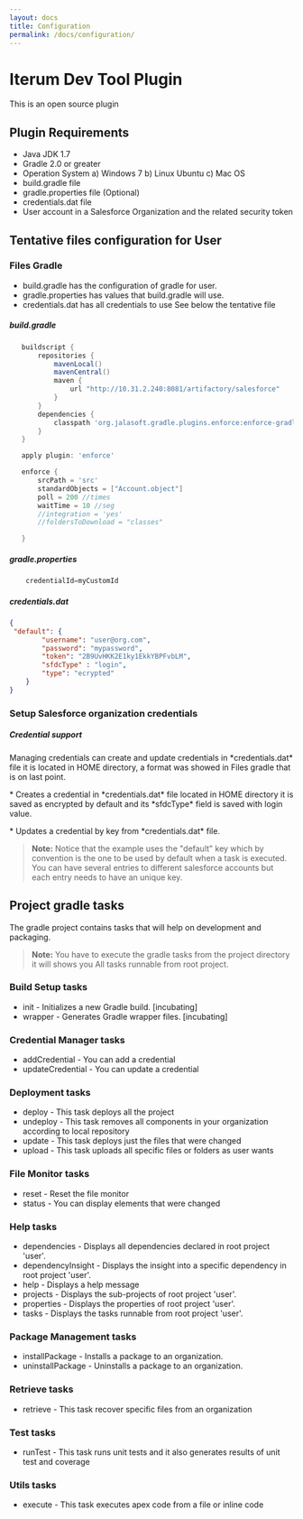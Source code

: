 ```yaml
---
layout: docs
title: Configuration
permalink: /docs/configuration/
---
```

Iterum Dev Tool Plugin
=============

This is an open source plugin

##  Plugin Requirements
 * Java JDK 1.7
 * Gradle 2.0 or greater
 * Operation System
       a) Windows 7
       b) Linux Ubuntu
       c) Mac OS
 * build.gradle file
 * gradle.properties file (Optional)
 * credentials.dat file
 * User account in a Salesforce Organization and the related security token


##  Tentative files configuration for User

###  Files Gradle

* build.gradle has the configuration of gradle for user.
* gradle.properties has values that build.gradle will use.
* credentials.dat has all credentials to use
See below the tentative file

#####  build.gradle
```groovy
   buildscript {
       repositories {
           mavenLocal()
           mavenCentral()
           maven {
               url "http://10.31.2.240:8081/artifactory/salesforce"
           }
       }
       dependencies {
           classpath 'org.jalasoft.gradle.plugins.enforce:enforce-gradle-plugin:1.0.7'
       }
   }

   apply plugin: 'enforce'

   enforce {
       srcPath = 'src'
       standardObjects = ["Account.object"]
       poll = 200 //times
       waitTime = 10 //seg
       //integration = 'yes'
       //foldersToDownload = "classes"

   }
```

#####  gradle.properties
```groovy
    credentialId=myCustomId
```
#####  credentials.dat

```json
{
 "default": {
        "username": "user@org.com",
        "password": "mypassword",
        "token": "2B9UvHKK2E1ky1EkkYBPFvbLM",
        "sfdcType" : "login",
        "type": "ecrypted"
    }
}
```


### Setup Salesforce organization credentials

<div class="note info">
  <h5>Credential support</h5>
  <p>Managing credentials can create and update credentials in *credentials.dat* file it is located in HOME directory, a format was showed in Files gradle that is on last point.</p>
   <p>* Creates a credential in *credentials.dat* file located in HOME directory it is saved as encrypted by default and its *sfdcType* field is saved with login value.</p>
   <p>* Updates a credential by key from *credentials.dat* file.</p>
</div>

> **Note:** Notice that the example uses the "default" key which by convention is the one to be used by default when a task is executed. You can have several entries to different salesforce accounts but each entry needs to have an unique key.

## Project gradle tasks
The gradle project contains tasks that will help on development and packaging.
> **Note:** You have to execute the gradle tasks from the project directory it will shows you All tasks runnable from root project.

### Build Setup tasks

  * init - Initializes a new Gradle build. [incubating]
  * wrapper - Generates Gradle wrapper files. [incubating]

### Credential Manager tasks

   * addCredential - You can add a credential
   * updateCredential - You can update a credential

### Deployment tasks

   * deploy - This task deploys all the project
   * undeploy - This task removes all components in your organization according to local repository
   * update - This task deploys just the files that were changed
   * upload - This task uploads all specific files or folders as user wants

### File Monitor tasks

   * reset - Reset the file monitor
   * status - You can display elements that were changed

### Help tasks

   * dependencies - Displays all dependencies declared in root project 'user'.
   * dependencyInsight - Displays the insight into a specific dependency in root project 'user'.
   * help - Displays a help message
   * projects - Displays the sub-projects of root project 'user'.
   * properties - Displays the properties of root project 'user'.
   * tasks - Displays the tasks runnable from root project 'user'.

### Package Management tasks

   * installPackage - Installs a package to an organization.
   * uninstallPackage - Uninstalls a package to an organization.

### Retrieve tasks

   * retrieve - This task recover specific files from an organization

### Test tasks

   * runTest - This task runs unit tests and it also generates results of unit test and coverage

### Utils tasks

   * execute - This task executes apex code from a file or inline code